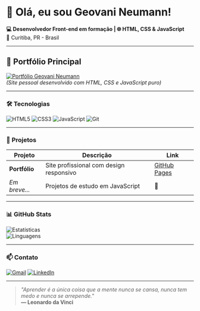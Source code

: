 # 👋 Olá, eu sou Geovani Neumann! 

**💻 Desenvolvedor Front-end em formação | 🌐 HTML, CSS & JavaScript**  
📍 Curitiba, PR - Brasil  

---

## 🚀 **Portfólio Principal**  
[![Portfólio Geovani Neumann](https://img.shields.io/badge/🔗_Acesse_Meu_Portfólio-0A66C2?style=for-the-badge)](https://geovanineumann.github.io/)  
*(Site pessoal desenvolvido com HTML, CSS e JavaScript puro)*  

---

### 🛠 **Tecnologias**  
![HTML5](https://img.shields.io/badge/HTML5-E34F26?style=for-the-badge&logo=html5&logoColor=white)
![CSS3](https://img.shields.io/badge/CSS3-1572B6?style=for-the-badge&logo=css3&logoColor=white)
![JavaScript](https://img.shields.io/badge/JavaScript-F7DF1E?style=for-the-badge&logo=javascript&logoColor=black)
![Git](https://img.shields.io/badge/Git-E44C30?style=for-the-badge&logo=git&logoColor=white)

---

### 📌 **Projetos**  
| Projeto | Descrição | Link |
|---------|-----------|------|
| **Portfólio** | Site profissional com design responsivo | [GitHub Pages](https://GeovaniNeumann.github.io/) |
| *Em breve...* | Projetos de estudo em JavaScript | 🚧 |

---

### 📊 **GitHub Stats**  
![Estatísticas](https://github-readme-stats.vercel.app/api?username=GeovaniNeumann&show_icons=true&theme=dark)  
![Linguagens](https://github-readme-stats.vercel.app/api/top-langs/?username=GeovaniNeumann&layout=compact&theme=dark)

---

### 📫 **Contato**  
[![Gmail](https://img.shields.io/badge/Gmail-D14836?style=for-the-badge&logo=gmail&logoColor=white)](mailto:geovanefr@gmail.com)
[![LinkedIn](https://img.shields.io/badge/LinkedIn-0077B5?style=for-the-badge&logo=linkedin&logoColor=white)](https://www.linkedin.com/in/geovani-neumann-7a88b0294)

---

> *"Aprender é a única coisa que a mente nunca se cansa, nunca tem medo e nunca se arrepende."*  
> **— Leonardo da Vinci**
